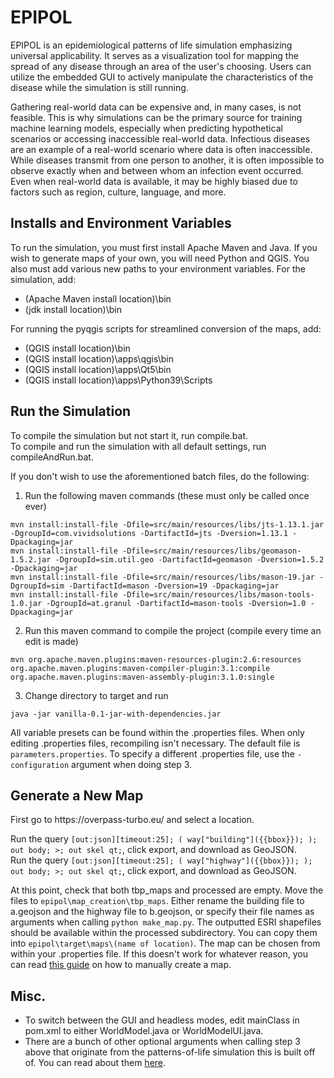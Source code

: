 # EPIPOL
EPIPOL is an epidemiological patterns of life simulation emphasizing universal applicability. It serves as a visualization tool for mapping the spread of any disease through an area of the user's choosing. Users can utilize the embedded GUI to actively manipulate the characteristics of the disease while the simulation is still running. 

Gathering real-world data can be expensive and, in many cases, is not feasible. This is why simulations can be the primary source for training machine learning models, especially when predicting hypothetical scenarios or accessing inaccessible real-world data. Infectious diseases are an example of a real-world scenario where data is often inaccessible. While diseases transmit from one person to another, it is often impossible to observe exactly when and between whom an infection event occurred. Even when real-world data is available, it may be highly biased due to factors such as region, culture, language, and more.

<h2>Installs and Environment Variables</h2>

To run the simulation, you must first install Apache Maven and Java. If you wish to generate maps of your own, you will need Python and QGIS. You also must add various new paths to your environment variables. 
For the simulation, add:
- (Apache Maven install location)\bin
- (jdk install location)\bin

For running the pyqgis scripts for streamlined conversion of the maps, add:
- (QGIS install location)\bin
- (QGIS install location)\apps\qgis\bin
- (QGIS install location)\apps\Qt5\bin
- (QGIS install location)\apps\Python39\Scripts

<h2>Run the Simulation</h2>

To compile the simulation but not start it, run compile.bat.<br>
To compile and run the simulation with all default settings, run compileAndRun.bat.

If you don't wish to use the aforementioned batch files, do the following:
1. Run the following maven commands (these must only be called once ever)
```
mvn install:install-file -Dfile=src/main/resources/libs/jts-1.13.1.jar -DgroupId=com.vividsolutions -DartifactId=jts -Dversion=1.13.1 -Dpackaging=jar 
mvn install:install-file -Dfile=src/main/resources/libs/geomason-1.5.2.jar -DgroupId=sim.util.geo -DartifactId=geomason -Dversion=1.5.2 -Dpackaging=jar 
mvn install:install-file -Dfile=src/main/resources/libs/mason-19.jar -DgroupId=sim -DartifactId=mason -Dversion=19 -Dpackaging=jar 
mvn install:install-file -Dfile=src/main/resources/libs/mason-tools-1.0.jar -DgroupId=at.granul -DartifactId=mason-tools -Dversion=1.0 -Dpackaging=jar
```
2. Run this maven command to compile the project (compile every time an edit is made)
```
mvn org.apache.maven.plugins:maven-resources-plugin:2.6:resources org.apache.maven.plugins:maven-compiler-plugin:3.1:compile org.apache.maven.plugins:maven-assembly-plugin:3.1.0:single
```
3. Change directory to target and run
```
java -jar vanilla-0.1-jar-with-dependencies.jar
```
All variable presets can be found within the .properties files. When only editing .properties files, recompiling isn't necessary. The default file is `parameters.properties`. To specify a different .properties file, use the `-configuration` argument when doing step 3.

<h2>Generate a New Map</h2>
First go to <href>https://overpass-turbo.eu/</href> and select a location.<br>

Run the query `[out:json][timeout:25]; ( way["building"]({{bbox}}); ); out body; >; out skel qt;`, click export, and download as GeoJSON.<br>
Run the query `[out:json][timeout:25]; ( way["highway"]({{bbox}}); ); out body; >; out skel qt;`, click export, and download as GeoJSON.<br>

At this point, check that both tbp_maps and processed are empty. Move the files to `epipol\map_creation\tbp_maps`. Either rename the building file to a.geojson and the highway file to b.geojson, or specify their file names as arguments when calling `python make_map.py`. The outputted ESRI shapefiles should be available within the processed subdirectory. You can copy them into `epipol\target\maps\(name of location)`. The map can be chosen from within your .properties file. If this doesn't work for whatever reason, you can read [this guide](map.md) on how to manually create a map.

<h2>Misc.</h2>

- To switch between the GUI and headless modes, edit mainClass in pom.xml to either WorldModel.java or WorldModelUI.java.
- There are a bunch of other optional arguments when calling step 3 above that originate from the patterns-of-life simulation this is built off of. You can read about them <a href="https://github.com/gmuggs/pol#readme">here</a>.



